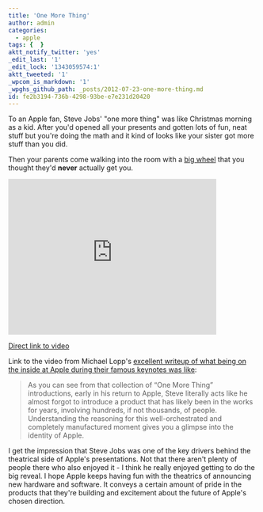 ```yaml
---
title: 'One More Thing'
author: admin
categories:
  - apple
tags: {  }
aktt_notify_twitter: 'yes'
_edit_last: '1'
_edit_lock: '1343059574:1'
aktt_tweeted: '1'
_wpcom_is_markdown: '1'
_wpghs_github_path: _posts/2012-07-23-one-more-thing.md
id: fe2b3194-736b-4298-93be-e7e231d20420
---
```

<p>To an Apple fan, Steve Jobs' "one more thing" was like Christmas morning as a kid. After you'd opened all your presents and gotten lots of fun, neat stuff but you're doing the math and it kind of looks like your sister got more stuff than you did.</p>
<p>Then your parents come walking into the room with a <a href="http://en.wikipedia.org/wiki/Big_Wheel_(tricycle)">big wheel</a> that you thought they'd <strong>never</strong> actually get you.</p>
<p><iframe width="420" height="315" src="http://www.youtube.com/embed/3QWUAUePm8o?rel=0" frameborder="0" allowfullscreen></iframe></p>
<p><a href="http://www.youtube.com/watch?v=3QWUAUePm8o">Direct link to video</a></p>
<p>Link to the video from Michael Lopp's <a href="http://www.randsinrepose.com/archives/2012/07/22/one_more_thing.html">excellent writeup of what being on the inside at Apple during their famous keynotes was like</a>:</p>
<blockquote><p>
  As you can see from that collection of “One More Thing” introductions, early in his return to Apple, Steve literally acts like he almost forgot to introduce a product that has likely been in the works for years, involving hundreds, if not thousands, of people. Understanding the reasoning for this well-orchestrated and completely manufactured moment gives you a glimpse into the identity of Apple.
</p></blockquote>
<p>I get the impression that Steve Jobs was one of the key drivers behind the theatrical side of Apple's presentations. Not that there aren't plenty of people there who also enjoyed it - I think he really enjoyed getting to do the big reveal. I hope Apple keeps having fun with the theatrics of announcing new hardware and software. It conveys a certain amount of pride in the products that they're building and excitement about the future of Apple's chosen direction.</p>
